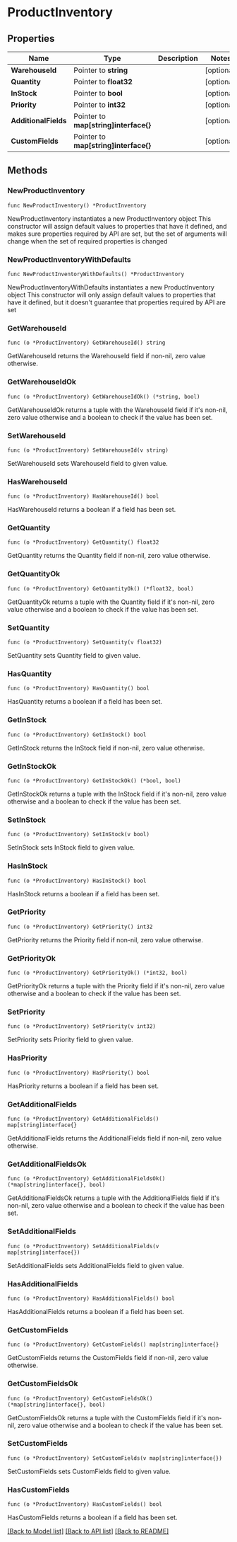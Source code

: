 # ProductInventory

## Properties

Name | Type | Description | Notes
------------ | ------------- | ------------- | -------------
**WarehouseId** | Pointer to **string** |  | [optional] 
**Quantity** | Pointer to **float32** |  | [optional] 
**InStock** | Pointer to **bool** |  | [optional] 
**Priority** | Pointer to **int32** |  | [optional] 
**AdditionalFields** | Pointer to **map[string]interface{}** |  | [optional] 
**CustomFields** | Pointer to **map[string]interface{}** |  | [optional] 

## Methods

### NewProductInventory

`func NewProductInventory() *ProductInventory`

NewProductInventory instantiates a new ProductInventory object
This constructor will assign default values to properties that have it defined,
and makes sure properties required by API are set, but the set of arguments
will change when the set of required properties is changed

### NewProductInventoryWithDefaults

`func NewProductInventoryWithDefaults() *ProductInventory`

NewProductInventoryWithDefaults instantiates a new ProductInventory object
This constructor will only assign default values to properties that have it defined,
but it doesn't guarantee that properties required by API are set

### GetWarehouseId

`func (o *ProductInventory) GetWarehouseId() string`

GetWarehouseId returns the WarehouseId field if non-nil, zero value otherwise.

### GetWarehouseIdOk

`func (o *ProductInventory) GetWarehouseIdOk() (*string, bool)`

GetWarehouseIdOk returns a tuple with the WarehouseId field if it's non-nil, zero value otherwise
and a boolean to check if the value has been set.

### SetWarehouseId

`func (o *ProductInventory) SetWarehouseId(v string)`

SetWarehouseId sets WarehouseId field to given value.

### HasWarehouseId

`func (o *ProductInventory) HasWarehouseId() bool`

HasWarehouseId returns a boolean if a field has been set.

### GetQuantity

`func (o *ProductInventory) GetQuantity() float32`

GetQuantity returns the Quantity field if non-nil, zero value otherwise.

### GetQuantityOk

`func (o *ProductInventory) GetQuantityOk() (*float32, bool)`

GetQuantityOk returns a tuple with the Quantity field if it's non-nil, zero value otherwise
and a boolean to check if the value has been set.

### SetQuantity

`func (o *ProductInventory) SetQuantity(v float32)`

SetQuantity sets Quantity field to given value.

### HasQuantity

`func (o *ProductInventory) HasQuantity() bool`

HasQuantity returns a boolean if a field has been set.

### GetInStock

`func (o *ProductInventory) GetInStock() bool`

GetInStock returns the InStock field if non-nil, zero value otherwise.

### GetInStockOk

`func (o *ProductInventory) GetInStockOk() (*bool, bool)`

GetInStockOk returns a tuple with the InStock field if it's non-nil, zero value otherwise
and a boolean to check if the value has been set.

### SetInStock

`func (o *ProductInventory) SetInStock(v bool)`

SetInStock sets InStock field to given value.

### HasInStock

`func (o *ProductInventory) HasInStock() bool`

HasInStock returns a boolean if a field has been set.

### GetPriority

`func (o *ProductInventory) GetPriority() int32`

GetPriority returns the Priority field if non-nil, zero value otherwise.

### GetPriorityOk

`func (o *ProductInventory) GetPriorityOk() (*int32, bool)`

GetPriorityOk returns a tuple with the Priority field if it's non-nil, zero value otherwise
and a boolean to check if the value has been set.

### SetPriority

`func (o *ProductInventory) SetPriority(v int32)`

SetPriority sets Priority field to given value.

### HasPriority

`func (o *ProductInventory) HasPriority() bool`

HasPriority returns a boolean if a field has been set.

### GetAdditionalFields

`func (o *ProductInventory) GetAdditionalFields() map[string]interface{}`

GetAdditionalFields returns the AdditionalFields field if non-nil, zero value otherwise.

### GetAdditionalFieldsOk

`func (o *ProductInventory) GetAdditionalFieldsOk() (*map[string]interface{}, bool)`

GetAdditionalFieldsOk returns a tuple with the AdditionalFields field if it's non-nil, zero value otherwise
and a boolean to check if the value has been set.

### SetAdditionalFields

`func (o *ProductInventory) SetAdditionalFields(v map[string]interface{})`

SetAdditionalFields sets AdditionalFields field to given value.

### HasAdditionalFields

`func (o *ProductInventory) HasAdditionalFields() bool`

HasAdditionalFields returns a boolean if a field has been set.

### GetCustomFields

`func (o *ProductInventory) GetCustomFields() map[string]interface{}`

GetCustomFields returns the CustomFields field if non-nil, zero value otherwise.

### GetCustomFieldsOk

`func (o *ProductInventory) GetCustomFieldsOk() (*map[string]interface{}, bool)`

GetCustomFieldsOk returns a tuple with the CustomFields field if it's non-nil, zero value otherwise
and a boolean to check if the value has been set.

### SetCustomFields

`func (o *ProductInventory) SetCustomFields(v map[string]interface{})`

SetCustomFields sets CustomFields field to given value.

### HasCustomFields

`func (o *ProductInventory) HasCustomFields() bool`

HasCustomFields returns a boolean if a field has been set.


[[Back to Model list]](../README.md#documentation-for-models) [[Back to API list]](../README.md#documentation-for-api-endpoints) [[Back to README]](../README.md)


